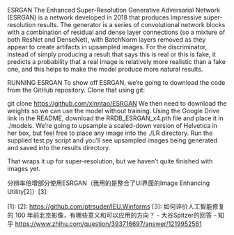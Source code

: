 

<!--
 * @version:
 * @Author:  StevenJokess https://github.com/StevenJokess
 * @Date: 2020-12-06 20:15:19
 * @LastEditors:  StevenJokess https://github.com/StevenJokess
 * @LastEditTime: 2020-12-10 20:15:23
 * @Description:
 * @TODO::
 * @Reference:https://learning.oreilly.com/library/view/programming-pytorch-for/9781492045342/ch09.html#idm45762347307368s
-->
ESRGAN
The Enhanced Super-Resolution Generative Adversarial Network (ESRGAN) is a network developed in 2018 that produces impressive super-resolution results. The generator is a series of convolutional network blocks with a combination of residual and dense layer connections (so a mixture of both ResNet and DenseNet), with BatchNorm layers removed as they appear to create artifacts in upsampled images. For the discriminator, instead of simply producing a result that says this is real or this is fake, it predicts a probability that a real image is relatively more realistic than a fake one, and this helps to make the model produce more natural results.

RUNNING ESRGAN
To show off ESRGAN, we’re going to download the code from the GitHub repository. Clone that using git:

git clone https://github.com/xinntao/ESRGAN
We then need to download the weights so we can use the model without training. Using the Google Drive link in the README, download the RRDB_ESRGAN_x4.pth file and place it in ./models. We’re going to upsample a scaled-down version of Helvetica in her box, but feel free to place any image into the ./LR directory. Run the supplied test.py script and you’ll see upsampled images being generated and saved into the results directory.

That wraps it up for super-resolution, but we haven’t quite finished with images yet.

分辨率倍增部分使用ESRGAN（我用的是整合了UI界面的Image Enhancing Utility[2]）[3]

[1]:
[2]: https://github.com/ptrsuder/IEU.Winforms
[3]: 如何评价人工智能修复的 100 年前北京影像，有哪些意义和可以应用的方向？ - 大谷Spitzer的回答 - 知乎
https://www.zhihu.com/question/393716697/answer/1219952561
